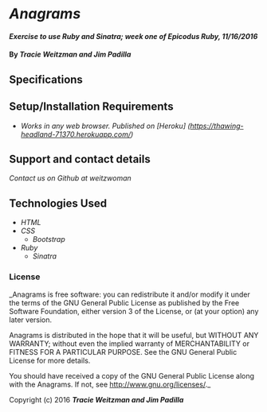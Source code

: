# _Anagrams_

#### _Exercise to use Ruby and Sinatra; week one of Epicodus Ruby, 11/16/2016_

#### By _**Tracie Weitzman and Jim Padilla**_

## Specifications

## Setup/Installation Requirements

* _Works in any web browser. Published on [Heroku] (https://thawing-headland-71370.herokuapp.com/)_

## Support and contact details

_Contact us on Github at weitzwoman_

## Technologies Used

* _HTML_
* _CSS_
  * _Bootstrap_
* _Ruby_
  * _Sinatra_


### License

_Anagrams is free software: you can redistribute it and/or modify it under the terms of the GNU General Public License as published by the Free Software Foundation, either version 3 of the License, or (at your option) any later version.

Anagrams is distributed in the hope that it will be useful, but WITHOUT ANY WARRANTY; without even the implied warranty of MERCHANTABILITY or FITNESS FOR A PARTICULAR PURPOSE. See the GNU General Public License for more details.

You should have received a copy of the GNU General Public License along with the Anagrams. If not, see http://www.gnu.org/licenses/._

Copyright (c) 2016 **_Tracie Weitzman and Jim Padilla_**
